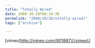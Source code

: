 ```yaml
---
title: "Totally Wired"
date: 2008-10-28T00:10:38
permalink: "2008/10/28/totally-wired/"
tags: ["archive"]

---
```

\[vimeo\]<http://vimeo.com/901887\[/vimeo\>]
